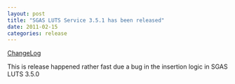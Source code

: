 ```yaml
---
layout: post
title: "SGAS LUTS Service 3.5.1 has been released"
date: 2011-02-15
categories: release
---
```

[ChangeLog](http://svn.cs.umu.se:8765/sgas/browser/luts/luts3-service/tags/luts-service-3.5.1/ChangeLog)

This is release happened rather fast due a bug in the insertion logic in
SGAS LUTS 3.5.0
